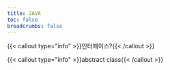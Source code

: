```yaml
---
title: JAVA
toc: false
breadcrumbs: false
---
```

{{< callout type="info" >}}인터페이스?{{< /callout >}}

{{< callout type="info" >}}abstract class{{< /callout >}}
